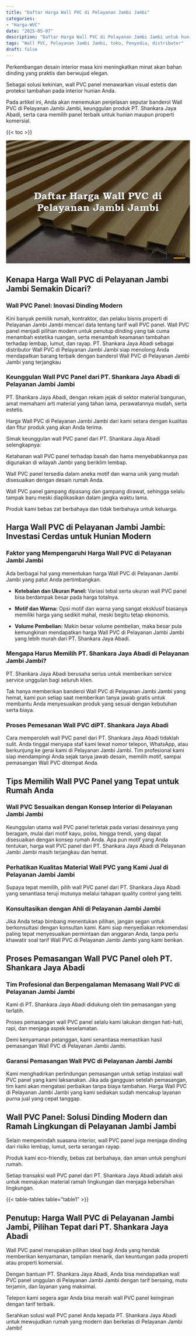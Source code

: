 ```yaml
---
title: "Daftar Harga Wall PVC di Pelayanan Jambi Jambi"
categories: 
- "Harga-WVC"
date: "2025-05-07"
description: "Daftar Harga Wall PVC di Pelayanan Jambi Jambi untuk hunian, office, dan gerai. Panel berkualitas, beragam motif, variasi warna modern, beserta layanan penempatan dikerjakan oleh teknisi ahli dan jaminan resmi!|Servis penjualan Wall PVC di Pelayanan Jambi Jambi untuk kebutuhan hunian, office, atau gerai, beserta produk berkualitas dan penempatan oleh teknisi profesional dan garansi resmi.|Alternatif Wall PVC di Pelayanan Jambi Jambi yang terbukti bagi tempat tinggal, kantor, dan ritel, bersama material berkualitas dan instalasi dikerjakan oleh tenaga ahli profesional serta kepastian resmi.|Distribusi Wall PVC di Pelayanan Jambi Jambi untuk hunian, kantor, serta ritel, dengan panel terbaik dan pemasangan oleh teknisi berpengalaman, lengkap beserta kepastian resmi.}"
tags: "Wall PVC, Pelayanan Jambi Jambi, toko, Penyedia, distributor"
draft: false
---
```


Perkembangan desain interior masa kini meningkatkan minat akan bahan dinding yang praktis dan berwujud elegan.

Sebagai solusi kekinian, wall PVC panel menawarkan visual estetis dan proteksi tambahan pada interior hunian Anda.

Pada artikel ini, Anda akan menemukan penjelasan seputar banderol Wall PVC di Pelayanan Jambi Jambi, keunggulan produk PT. Shankara Jaya Abadi, serta cara memilih panel terbaik untuk hunian maupun properti komersial.

{{< toc >}}

![Daftar Harga Wall PVC di Pelayanan Jambi Jambi](/images/Harga-WVC/Daftar-Harga-Wall-PVC-di-Pelayanan-Jambi-Jambi.png)


## Kenapa Harga Wall PVC di Pelayanan Jambi Jambi Semakin Dicari?

### Wall PVC Panel: Inovasi Dinding Modern

Kini banyak pemilik rumah, kontraktor, dan pelaku bisnis properti di Pelayanan Jambi Jambi mencari data tentang tarif wall PVC panel. Wall PVC panel menjadi pilihan modern untuk penutup dinding yang tak cuma menambah estetika ruangan, serta menambah keamanan tambahan terhadap lembap, lumut, dan rayap. PT. Shankara Jaya Abadi sebagai distributor Wall PVC di Pelayanan Jambi Jambi siap menolong Anda mendapatkan barang terbaik dengan banderol Wall PVC di Pelayanan Jambi Jambi yang terjangkau

### Keunggulan Wall PVC Panel dari PT. Shankara Jaya Abadi di Pelayanan Jambi Jambi

PT. Shankara Jaya Abadi, dengan rekam jejak di sektor material bangunan, amat memahami arti material yang tahan lama, perawatannya mudah, serta estetis.

Harga Wall PVC di Pelayanan Jambi Jambi dari kami setara dengan kualitas dan fitur produk yang akan Anda terima.

Simak keunggulan wall PVC panel dari PT. Shankara Jaya Abadi selengkapnya:

Ketahanan wall PVC panel terhadap basah dan hama menyebabkannya pas digunakan di wilayah Jambi yang beriklim lembap.

Wall PVC panel tersedia dalam aneka motif dan warna unik yang mudah disesuaikan dengan desain rumah Anda.

Wall PVC panel gampang dipasang dan gampang dirawat, sehingga selalu tampak baru meski diaplikasikan dalam jangka waktu lama.

Produk kami bebas zat berbahaya dan tidak berbahaya untuk keluarga.

## Harga Wall PVC di Pelayanan Jambi Jambi: Investasi Cerdas untuk Hunian Modern

### Faktor yang Mempengaruhi Harga Wall PVC di Pelayanan Jambi Jambi

Ada berbagai hal yang menentukan harga Wall PVC di Pelayanan Jambi Jambi yang patut Anda pertimbangkan.

- **Ketebalan dan Ukuran Panel:** Variasi tebal serta ukuran wall PVC panel bisa berdampak besar pada harga totalnya.

- **Motif dan Warna:** Opsi motif dan warna yang sangat eksklusif biasanya memiliki harga yang sedikit mahal, meski begitu tetap ekonomis.

- **Volume Pembelian:** Makin besar volume pembelian, maka besar pula kemungkinan mendapatkan harga Wall PVC di Pelayanan Jambi Jambi yang lebih murah dari PT. Shankara Jaya Abadi.

### Mengapa Harus Memilih PT. Shankara Jaya Abadi di Pelayanan Jambi Jambi?

PT. Shankara Jaya Abadi berusaha serius untuk memberikan service service unggulan bagi seluruh klien.

Tak hanya memberikan banderol Wall PVC di Pelayanan Jambi Jambi yang hemat, kami pun setiap saat memberikan tanya jawab gratis untuk membantu Anda menyesuaikan produk yang sesuai dengan kebutuhan serta biaya.

### Proses Pemesanan Wall PVC diPT. Shankara Jaya Abadi

Cara memperoleh wall PVC panel dari PT. Shankara Jaya Abadi tidaklah sulit. Anda tinggal menyapa staf kami lewat nomor telepon, WhatsApp, atau berkunjung ke gerai kami di Pelayanan Jambi Jambi. Tim profesional kami siap mendampingi Anda sejak tanya jawab desain, memilih motif, sampai pemasangan Wall PVC ditempat Anda.

## Tips Memilih Wall PVC Panel yang Tepat untuk Rumah Anda

### Wall PVC Sesuaikan dengan Konsep Interior di Pelayanan Jambi Jambi

Keunggulan utama wall PVC panel terletak pada variasi desainnya yang beragam, mulai dari motif kayu, polos, hingga trendi, yang dapat disesuaikan dengan konsep rumah Anda. Apa pun motif yang Anda tentukan, harga wall PVC panel dari PT. Shankara Jaya Abadi di Pelayanan Jambi Jambi masih terjangkau dan hemat.

### Perhatikan Kualitas Material Wall PVC yang Kami Jual di Pelayanan Jambi Jambi

Supaya tepat memilih, pilih wall PVC panel dari PT. Shankara Jaya Abadi yang senantiasa teruji mutunya melalui tahapan quality control yang teliti.

### Konsultasikan dengan Ahli di Pelayanan Jambi Jambi

Jika Anda tetap bimbang menentukan pilihan, jangan segan untuk berkonsultasi dengan konsultan kami. Kami siap menyediakan rekomendasi paling tepat menyesuaikan permintaan dan anggaran Anda, tanpa perlu khawatir soal tarif Wall PVC di Pelayanan Jambi Jambi yang kami berikan.

## Proses Pemasangan Wall PVC Panel oleh PT. Shankara Jaya Abadi

### Tim Profesional dan Berpengalaman Memasang Wall PVC di Pelayanan Jambi Jambi

Kami di PT. Shankara Jaya Abadi didukung oleh tim pemasangan yang terlatih.

Proses pemasangan wall PVC panel selalu kami lakukan dengan hati-hati, rapi, dan menjaga aspek keselamatan.

Demi kenyamanan pelanggan, kami senantiasa memastikan hasil pemasangan Wall PVC di Pelayanan Jambi Jambi.

### Garansi Pemasangan Wall PVC di Pelayanan Jambi Jambi

Kami menghadirkan perlindungan pemasangan untuk setiap instalasi wall PVC panel yang kami laksanakan. Jika ada gangguan setelah pemasangan, tim kami akan mengatasi perbaikan tanpa biaya tambahan. Harga Wall PVC di Pelayanan Jambi Jambi yang kami sediakan sudah mencakup layanan purna jual yang cepat tanggap.

## Wall PVC Panel: Solusi Dinding Modern dan Ramah Lingkungan di Pelayanan Jambi Jambi

Selain memperindah suasana interior, wall PVC panel juga menjaga dinding dari risiko lembap, lumut, serta serangan rayap.

Produk kami eco-friendly, bebas zat berbahaya, dan aman untuk penghuni rumah.

Setiap transaksi wall PVC panel dari PT. Shankara Jaya Abadi adalah aksi untuk memajukan material ramah lingkungan dan menjaga kebersihan lingkungan.

{{< table-tables table="table1" >}}

## Penutup: Harga Wall PVC di Pelayanan Jambi Jambi, Pilihan Tepat dari PT. Shankara Jaya Abadi

Wall PVC panel merupakan pilihan ideal bagi Anda yang hendak memberikan kenyamanan, tampilan menarik, dan keuntungan pada properti atau properti komersial.

Dengan bantuan PT. Shankara Jaya Abadi, Anda bisa mendapatkan wall PVC panel unggulan di Pelayanan Jambi Jambi dengan tarif bersaing, mutu terjamin, dan layanan yang maksimal.

Telepon kami segera agar Anda bisa meraih wall PVC panel keinginan dengan tarif terbaik.

Serahkan solusi wall PVC panel Anda kepada PT. Shankara Jaya Abadi untuk mewujudkan rumah yang modern dan berkelas di Pelayanan Jambi Jambi!